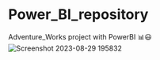 # Power_BI_repository
Adventure_Works project with PowerBI 📊😃
![Screenshot 2023-08-29 195832](https://github.com/Yannishal/Power_BI_repository/assets/115225850/e6ac1210-eb64-4230-bb85-cf3859249a75)
